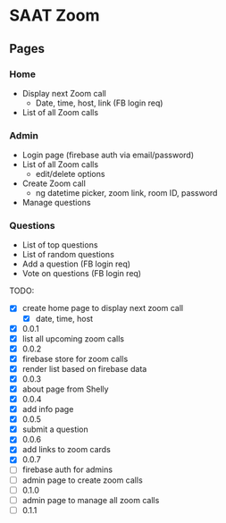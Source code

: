 # SAAT Zoom

## Pages

### Home

- Display next Zoom call
  - Date, time, host, link (FB login req)
- List of all Zoom calls

### Admin

- Login page (firebase auth via email/password)
- List of all Zoom calls
  - edit/delete options
- Create Zoom call
  - ng datetime picker, zoom link, room ID, password
- Manage questions

### Questions

- List of top questions
- List of random questions
- Add a question (FB login req)
- Vote on questions (FB login req)

TODO:

- [x] create home page to display next zoom call
  - [x] date, time, host
- [x] 0.0.1
- [x] list all upcoming zoom calls
- [x] 0.0.2
- [x] firebase store for zoom calls
- [x] render list based on firebase data
- [x] 0.0.3
- [x] about page from Shelly
- [x] 0.0.4
- [x] add info page
- [x] 0.0.5
- [x] submit a question
- [x] 0.0.6
- [x] add links to zoom cards
- [x] 0.0.7
- [ ] firebase auth for admins
- [ ] admin page to create zoom calls
- [ ] 0.1.0
- [ ] admin page to manage all zoom calls
- [ ] 0.1.1
